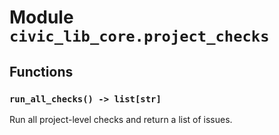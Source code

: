 # Module `civic_lib_core.project_checks`

## Functions

### `run_all_checks() -> list[str]`

Run all project-level checks and return a list of issues.
